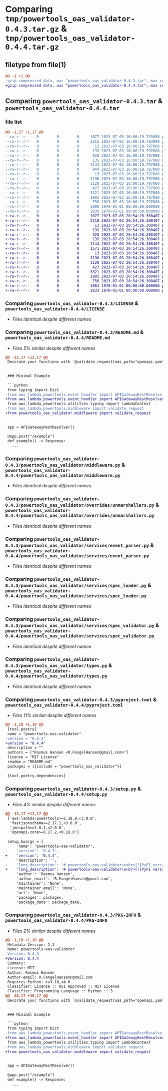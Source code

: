 # Comparing `tmp/powertools_oas_validator-0.4.3.tar.gz` & `tmp/powertools_oas_validator-0.4.4.tar.gz`

## filetype from file(1)

```diff
@@ -1 +1 @@
-gzip compressed data, was "powertools_oas_validator-0.4.3.tar", max compression
+gzip compressed data, was "powertools_oas_validator-0.4.4.tar", max compression
```

## Comparing `powertools_oas_validator-0.4.3.tar` & `powertools_oas_validator-0.4.4.tar`

### file list

```diff
@@ -1,17 +1,17 @@
--rw-r--r--   0        0        0     1077 2023-07-03 16:00:19.793080 powertools_oas_validator-0.4.3/LICENSE
--rw-r--r--   0        0        0     2215 2023-07-03 16:00:19.793080 powertools_oas_validator-0.4.3/README.md
--rw-r--r--   0        0        0       13 2023-07-03 16:00:19.797080 powertools_oas_validator-0.4.3/powertools_oas_validator/__init__.py
--rw-r--r--   0        0        0      199 2023-07-03 16:00:19.797080 powertools_oas_validator-0.4.3/powertools_oas_validator/exceptions.py
--rw-r--r--   0        0        0      928 2023-07-03 16:00:19.797080 powertools_oas_validator-0.4.3/powertools_oas_validator/middleware.py
--rw-r--r--   0        0        0      135 2023-07-03 16:00:19.797080 powertools_oas_validator-0.4.3/powertools_oas_validator/overrides/__init__.py
--rw-r--r--   0        0        0     1144 2023-07-03 16:00:19.797080 powertools_oas_validator-0.4.3/powertools_oas_validator/overrides/unmarshallers.py
--rw-r--r--   0        0        0      944 2023-07-03 16:00:19.797080 powertools_oas_validator-0.4.3/powertools_oas_validator/overrides/validators.py
--rw-r--r--   0        0        0       13 2023-07-03 16:00:19.797080 powertools_oas_validator-0.4.3/powertools_oas_validator/services/__init__.py
--rw-r--r--   0        0        0     3196 2023-07-03 16:00:19.797080 powertools_oas_validator-0.4.3/powertools_oas_validator/services/event_parser.py
--rw-r--r--   0        0        0     1120 2023-07-03 16:00:19.797080 powertools_oas_validator-0.4.3/powertools_oas_validator/services/spec_loader.py
--rw-r--r--   0        0        0      427 2023-07-03 16:00:19.797080 powertools_oas_validator-0.4.3/powertools_oas_validator/services/spec_parser.py
--rw-r--r--   0        0        0     3321 2023-07-03 16:00:19.797080 powertools_oas_validator-0.4.3/powertools_oas_validator/services/spec_validator.py
--rw-r--r--   0        0        0     1805 2023-07-03 16:00:19.797080 powertools_oas_validator-0.4.3/powertools_oas_validator/types.py
--rw-r--r--   0        0        0      756 2023-07-03 16:00:19.797080 powertools_oas_validator-0.4.3/pyproject.toml
--rw-r--r--   0        0        0     3080 1970-01-01 00:00:00.000000 powertools_oas_validator-0.4.3/setup.py
--rw-r--r--   0        0        0     2830 1970-01-01 00:00:00.000000 powertools_oas_validator-0.4.3/PKG-INFO
+-rw-r--r--   0        0        0     1077 2023-07-03 20:54:26.300407 powertools_oas_validator-0.4.4/LICENSE
+-rw-r--r--   0        0        0     2218 2023-07-03 20:54:26.300407 powertools_oas_validator-0.4.4/README.md
+-rw-r--r--   0        0        0       13 2023-07-03 20:54:26.300407 powertools_oas_validator-0.4.4/powertools_oas_validator/__init__.py
+-rw-r--r--   0        0        0      199 2023-07-03 20:54:26.300407 powertools_oas_validator-0.4.4/powertools_oas_validator/exceptions.py
+-rw-r--r--   0        0        0      928 2023-07-03 20:54:26.300407 powertools_oas_validator-0.4.4/powertools_oas_validator/middleware.py
+-rw-r--r--   0        0        0      135 2023-07-03 20:54:26.300407 powertools_oas_validator-0.4.4/powertools_oas_validator/overrides/__init__.py
+-rw-r--r--   0        0        0     1144 2023-07-03 20:54:26.300407 powertools_oas_validator-0.4.4/powertools_oas_validator/overrides/unmarshallers.py
+-rw-r--r--   0        0        0     1571 2023-07-03 20:54:26.300407 powertools_oas_validator-0.4.4/powertools_oas_validator/overrides/validators.py
+-rw-r--r--   0        0        0       13 2023-07-03 20:54:26.300407 powertools_oas_validator-0.4.4/powertools_oas_validator/services/__init__.py
+-rw-r--r--   0        0        0     3196 2023-07-03 20:54:26.300407 powertools_oas_validator-0.4.4/powertools_oas_validator/services/event_parser.py
+-rw-r--r--   0        0        0     1120 2023-07-03 20:54:26.300407 powertools_oas_validator-0.4.4/powertools_oas_validator/services/spec_loader.py
+-rw-r--r--   0        0        0      427 2023-07-03 20:54:26.300407 powertools_oas_validator-0.4.4/powertools_oas_validator/services/spec_parser.py
+-rw-r--r--   0        0        0     3321 2023-07-03 20:54:26.300407 powertools_oas_validator-0.4.4/powertools_oas_validator/services/spec_validator.py
+-rw-r--r--   0        0        0     1805 2023-07-03 20:54:26.300407 powertools_oas_validator-0.4.4/powertools_oas_validator/types.py
+-rw-r--r--   0        0        0      756 2023-07-03 20:54:26.300407 powertools_oas_validator-0.4.4/pyproject.toml
+-rw-r--r--   0        0        0     3083 1970-01-01 00:00:00.000000 powertools_oas_validator-0.4.4/setup.py
+-rw-r--r--   0        0        0     2833 1970-01-01 00:00:00.000000 powertools_oas_validator-0.4.4/PKG-INFO
```

### Comparing `powertools_oas_validator-0.4.3/LICENSE` & `powertools_oas_validator-0.4.4/LICENSE`

 * *Files identical despite different names*

### Comparing `powertools_oas_validator-0.4.3/README.md` & `powertools_oas_validator-0.4.4/README.md`

 * *Files 5% similar despite different names*

```diff
@@ -12,17 +12,17 @@
 Decorate your functions with `@validate_request(oas_path="openapi.yaml")` and your request/event (and schema) will be validated on a request.
 
 
 ### Minimal Example
 
 ```python
 from typing import Dict
-from aws_lambda_powertools.event_handler import APIGatewayRestResolve, Rresponse
+from aws_lambda_powertools.event_handler import APIGatewayRestResolver, Response
 from aws_lambda_powertools.utilities.typing import LambdaContext
-from aws_lambda_powertools.middleware import validate_request
+from powertools_oas_validator.middleware import validate_request
 
 
 app = APIGatewayRestResolver()
 
 @app.post("/example")
 def example() -> Response:
   ...
```

### Comparing `powertools_oas_validator-0.4.3/powertools_oas_validator/middleware.py` & `powertools_oas_validator-0.4.4/powertools_oas_validator/middleware.py`

 * *Files identical despite different names*

### Comparing `powertools_oas_validator-0.4.3/powertools_oas_validator/overrides/unmarshallers.py` & `powertools_oas_validator-0.4.4/powertools_oas_validator/overrides/unmarshallers.py`

 * *Files identical despite different names*

### Comparing `powertools_oas_validator-0.4.3/powertools_oas_validator/services/event_parser.py` & `powertools_oas_validator-0.4.4/powertools_oas_validator/services/event_parser.py`

 * *Files identical despite different names*

### Comparing `powertools_oas_validator-0.4.3/powertools_oas_validator/services/spec_loader.py` & `powertools_oas_validator-0.4.4/powertools_oas_validator/services/spec_loader.py`

 * *Files identical despite different names*

### Comparing `powertools_oas_validator-0.4.3/powertools_oas_validator/services/spec_validator.py` & `powertools_oas_validator-0.4.4/powertools_oas_validator/services/spec_validator.py`

 * *Files identical despite different names*

### Comparing `powertools_oas_validator-0.4.3/powertools_oas_validator/types.py` & `powertools_oas_validator-0.4.4/powertools_oas_validator/types.py`

 * *Files identical despite different names*

### Comparing `powertools_oas_validator-0.4.3/pyproject.toml` & `powertools_oas_validator-0.4.4/pyproject.toml`

 * *Files 11% similar despite different names*

```diff
@@ -1,10 +1,10 @@
 [tool.poetry]
 name = "powertools-oas-validator"
-version = "0.4.3"
+version = "0.4.4"
 description = ""
 authors = ["Rasmus Hansen <R.FangelHansen@gmail.com>"]
 license = "MIT License"
 readme = "README.md"
 packages = [{include = "powertools_oas_validator"}]
 
 [tool.poetry.dependencies]
```

### Comparing `powertools_oas_validator-0.4.3/setup.py` & `powertools_oas_validator-0.4.4/setup.py`

 * *Files 4% similar despite different names*

```diff
@@ -13,17 +13,17 @@
 ['aws-lambda-powertools>=2.18.0,<3.0.0',
  'fastjsonschema>=2.17.1,<3.0.0',
  'jmespath>=1.0.1,<2.0.0',
  'openapi-core>=0.17.2,<0.18.0']
 
 setup_kwargs = {
     'name': 'powertools-oas-validator',
-    'version': '0.4.3',
+    'version': '0.4.4',
     'description': '',
-    'long_description': '# powertools-oas-validator\n<br>[![PyPI version](https://badge.fury.io/py/powertools-oas-validator.svg)](https://badge.fury.io/py/powertools-oas-validator) ![Release](https://github.com/RasmusFangel/powertools-oas-validator/workflows/Release/badge.svg) ![CI](https://github.com/RasmusFangel/powertools-oas-validator/workflows/CI/badge.svg)\n\n## Introduction\n\n[Powertools for AWS Lambda (Python)](https://github.com/aws-powertools/powertools-lambda-python) is an awesome set of tools for supercharging your lambdas. Powertools supports validating incoming requests (or event in PT lingo) against [JSONSchema](https://json-schema.org/) which is not ideal if you are using OpenAPI schemas to define your API contracts.\n\nThe *Powertools OAS Validator* adds a decorator that you can use with your lambda handlers and have the events validated against an OpenAPI schema instead.\n\n\n## Usage\nDecorate your functions with `@validate_request(oas_path="openapi.yaml")` and your request/event (and schema) will be validated on a request.\n\n\n### Minimal Example\n\n```python\nfrom typing import Dict\nfrom aws_lambda_powertools.event_handler import APIGatewayRestResolve, Rresponse\nfrom aws_lambda_powertools.utilities.typing import LambdaContext\nfrom aws_lambda_powertools.middleware import validate_request\n\n\napp = APIGatewayRestResolver()\n\n@app.post("/example")\ndef example() -> Response:\n  ...\n\n@validate_request(oas_path="openapi.yaml")\ndef lambda_handler(event: Dict, context: LambdaContext) -> Dict:\n    response = app.resolve(event, context)\n\n    return response\n```\n\n## Error Handling\nIf the validation fails, the decorator throws a `SchemaValidatonError` with relevant information about the failed validation.\n\n\n## Know Issues\nWhile all validation errors are caught, there is only limited information about the various errors. The decorator will try its best to throw a `SchemaValidatonError`\n(same as the Powertools validator would), with as much of the optional attributes as possible.\n\nIn summary, it is possible that not all `SchemaValidationErrors`\'s will have a nice validation message, in case you rely on piping it straight back to the client.\n\n\n## Contributions\nPlease make a pull request and I will review it ASAP.\n',
+    'long_description': '# powertools-oas-validator\n<br>[![PyPI version](https://badge.fury.io/py/powertools-oas-validator.svg)](https://badge.fury.io/py/powertools-oas-validator) ![Release](https://github.com/RasmusFangel/powertools-oas-validator/workflows/Release/badge.svg) ![CI](https://github.com/RasmusFangel/powertools-oas-validator/workflows/CI/badge.svg)\n\n## Introduction\n\n[Powertools for AWS Lambda (Python)](https://github.com/aws-powertools/powertools-lambda-python) is an awesome set of tools for supercharging your lambdas. Powertools supports validating incoming requests (or event in PT lingo) against [JSONSchema](https://json-schema.org/) which is not ideal if you are using OpenAPI schemas to define your API contracts.\n\nThe *Powertools OAS Validator* adds a decorator that you can use with your lambda handlers and have the events validated against an OpenAPI schema instead.\n\n\n## Usage\nDecorate your functions with `@validate_request(oas_path="openapi.yaml")` and your request/event (and schema) will be validated on a request.\n\n\n### Minimal Example\n\n```python\nfrom typing import Dict\nfrom aws_lambda_powertools.event_handler import APIGatewayRestResolver, Response\nfrom aws_lambda_powertools.utilities.typing import LambdaContext\nfrom powertools_oas_validator.middleware import validate_request\n\n\napp = APIGatewayRestResolver()\n\n@app.post("/example")\ndef example() -> Response:\n  ...\n\n@validate_request(oas_path="openapi.yaml")\ndef lambda_handler(event: Dict, context: LambdaContext) -> Dict:\n    response = app.resolve(event, context)\n\n    return response\n```\n\n## Error Handling\nIf the validation fails, the decorator throws a `SchemaValidatonError` with relevant information about the failed validation.\n\n\n## Know Issues\nWhile all validation errors are caught, there is only limited information about the various errors. The decorator will try its best to throw a `SchemaValidatonError`\n(same as the Powertools validator would), with as much of the optional attributes as possible.\n\nIn summary, it is possible that not all `SchemaValidationErrors`\'s will have a nice validation message, in case you rely on piping it straight back to the client.\n\n\n## Contributions\nPlease make a pull request and I will review it ASAP.\n',
     'author': 'Rasmus Hansen',
     'author_email': 'R.FangelHansen@gmail.com',
     'maintainer': 'None',
     'maintainer_email': 'None',
     'url': 'None',
     'packages': packages,
     'package_data': package_data,
```

### Comparing `powertools_oas_validator-0.4.3/PKG-INFO` & `powertools_oas_validator-0.4.4/PKG-INFO`

 * *Files 2% similar despite different names*

```diff
@@ -1,10 +1,10 @@
 Metadata-Version: 2.1
 Name: powertools-oas-validator
-Version: 0.4.3
+Version: 0.4.4
 Summary: 
 License: MIT
 Author: Rasmus Hansen
 Author-email: R.FangelHansen@gmail.com
 Requires-Python: >=3.10,<4.0
 Classifier: License :: OSI Approved :: MIT License
 Classifier: Programming Language :: Python :: 3
@@ -30,17 +30,17 @@
 Decorate your functions with `@validate_request(oas_path="openapi.yaml")` and your request/event (and schema) will be validated on a request.
 
 
 ### Minimal Example
 
 ```python
 from typing import Dict
-from aws_lambda_powertools.event_handler import APIGatewayRestResolve, Rresponse
+from aws_lambda_powertools.event_handler import APIGatewayRestResolver, Response
 from aws_lambda_powertools.utilities.typing import LambdaContext
-from aws_lambda_powertools.middleware import validate_request
+from powertools_oas_validator.middleware import validate_request
 
 
 app = APIGatewayRestResolver()
 
 @app.post("/example")
 def example() -> Response:
   ...
```

